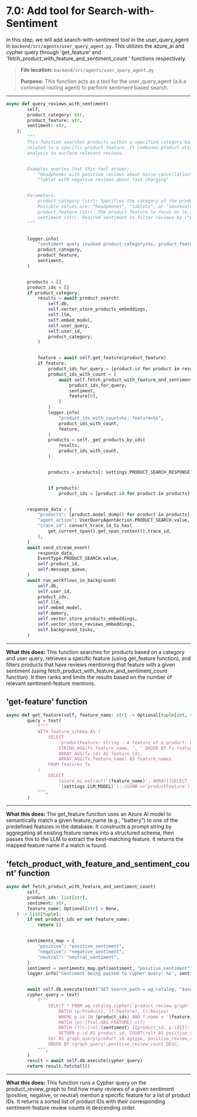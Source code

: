 # 7.0: Add tool for Search-with-Sentiment

In this step, we will add search-with-sentiment tool in the user_query_agent in `backend/src/agents/user_query_agent.py`. This utilizes the azure_ai and cypher query through 'get_feature' and 'fetch_product_with_feature_and_sentiment_count ' functions respectively.

> **File location:** `backend/src/agents/user_query_agent.py`
> 
> **Purpose:** This function acts as a tool for the user_query_agent (a.k.a command routing agent) to perform sentiment based search.

---

```python
async def query_reviews_with_sentiment(
        self,
        product_category: str,
        product_feature: str,
        sentiment: str,
    ):
        """
        This function searches products within a specified category based on review sentiment
        related to a specific product feature. It combines product attributes and sentiment
        analysis to surface relevant reviews.


        Examples queries that this tool answer:
            "Headphones with positive reviews about noise cancellation"
            "Tablet with negative reviews about fast charging"


        Parameters:
            product_category (str): Specifies the category of the product being queried.
            Possible values are: "headphones", "tablets", or "smartwatch", or None.
            product_feature (str): The product feature to focus on (e.g., "noise cancellation", "battery life").
            sentiment (str): Desired sentiment to filter reviews by ("positive", "neutral", "negative").
        """


        logger.info(
            "sentiment query invoked product_category=%s, product_feature=%s, sentiment=%s",
            product_category,
            product_feature,
            sentiment,
        )


        products = []
        product_ids = []
        if product_category:
            results = await product_search(
                self.db,
                self.vector_store_products_embeddings,
                self.llm,
                self.embed_model,
                self.user_query,
                self.user_id,
                product_category,
            )


            feature = await self.get_feature(product_feature)
            if feature:
                product_ids_for_query = [product.id for product in results]
                product_ids_with_count = (
                    await self.fetch_product_with_feature_and_sentiment_count(
                        product_ids_for_query,
                        sentiment,
                        feature[0],
                    )
                )
                logger.info(
                    "product_ids_with_count=%s, feature=%s",
                    product_ids_with_count,
                    feature,
                )
                products = self._get_products_by_ids(
                    results,
                    product_ids_with_count,
                )


                products = products[: settings.PRODUCT_SEARCH_RESPONSE_SIZE]


                if products:
                    product_ids = [product.id for product in products]


        response_data = {
            "products": [product.model_dump() for product in products],
            "agent_action": UserQueryAgentAction.PRODUCT_SEARCH.value,
            "trace_id": convert_trace_id_to_hex(
                get_current_span().get_span_context().trace_id,
            ),
        }
        await send_stream_event(
            response_data,
            EventType.PRODUCT_SEARCH.value,
            self.product_id,
            self.message_queue,
        )
        await run_workflows_in_background(
            self.db,
            self.user_id,
            product_ids,
            self.llm,
            self.embed_model,
            self.memory,
            self.vector_store_products_embeddings,
            self.vector_store_reviews_embeddings,
            self.background_tasks,
        )

```

---

**What this does:**
This function searches for products based on a category and user query, retrieves a specific feature (using get_feature function), and filters products that have reviews mentioning that feature with a given sentiment (using fetch_product_with_feature_and_sentiment_count function). It then ranks and limits the results based on the number of relevant sentiment-feature mentions.

**'get-feature' function**
---
```python
async def get_feature(self, feature_name: str) -> Optional[tuple[int, str]]:
        query = text(
            f"""
            WITH feature_schema AS (
                SELECT
                    'productFeature: string - A feature of a product. Features: ' ||
                    STRING_AGG(fx.feature_name, ', ' ORDER BY fx.feature_name) || ' or NULL' AS feature_schema,
                    ARRAY_AGG(fx.id) AS feature_ids,
                    ARRAY_AGG(fx.feature_name) AS feature_names
                FROM features fx
            )
                SELECT
                    (azure_ai.extract('{feature_name}', ARRAY[(SELECT feature_schema FROM feature_schema)],
                    '{settings.LLM_MODEL}')::JSONB->>'productFeature') AS mapped_feature
            """,
        )

```
---
**What this does:**
The get_feature function uses an Azure AI model to semantically match a given feature_name (e.g., "battery") to one of the predefined features in the database. It constructs a prompt string by aggregating all existing feature names into a structured schema, then passes this to the LLM to extract the best-matching feature. It returns the mapped feature name if a match is found.

**'fetch_product_with_feature_and_sentiment_count' function**
---
```python
async def fetch_product_with_feature_and_sentiment_count(
        self,
        product_ids: list[str],
        sentiment: str,
        feature_name: Optional[str] = None,
    ) -> list[tuple]:
        if not product_ids or not feature_name:
            return []


        sentiments_map = {
            "positive": "positive_sentiment",
            "negative": "negative_sentiment",
            "neutral": "neutral_sentiment",
        }
        sentiment = sentiments_map.get(sentiment, "positive_sentiment")
        logger.info("Sentiment being passed to cypher query: %s", sentiment)


        await self.db.execute(text('SET search_path = ag_catalog, "$user", public;'))
        cypher_query = text(
            f"""
                SELECT * FROM ag_catalog.cypher('product_review_graph', $$
                    MATCH (p:Product), (f:Feature), (r:Review)
                    WHERE p.id IN {product_ids} AND f.name = '{feature_name}'
                    MATCH (p)-[frel:HAS_FEATURE]->(f)
                    MATCH (f)<-[rel:{sentiment} {{product_id: p.id}}]-(r)
                    RETURN p.id AS product_id, COUNT(rel) AS positive_review_count
                $$) AS graph_query(product_id agtype, positive_review_count agtype)
                ORDER BY (graph_query).positive_review_count DESC;
            """,
        )
        result = await self.db.execute(cypher_query)
        return result.fetchall()
```
---
**What this does:**
This function runs a Cypher query on the product_review_graph to find how many reviews of a given sentiment (positive, negative, or neutral) mention a specific feature for a list of product IDs. It returns a sorted list of product IDs with their corresponding sentiment-feature review counts in descending order.
